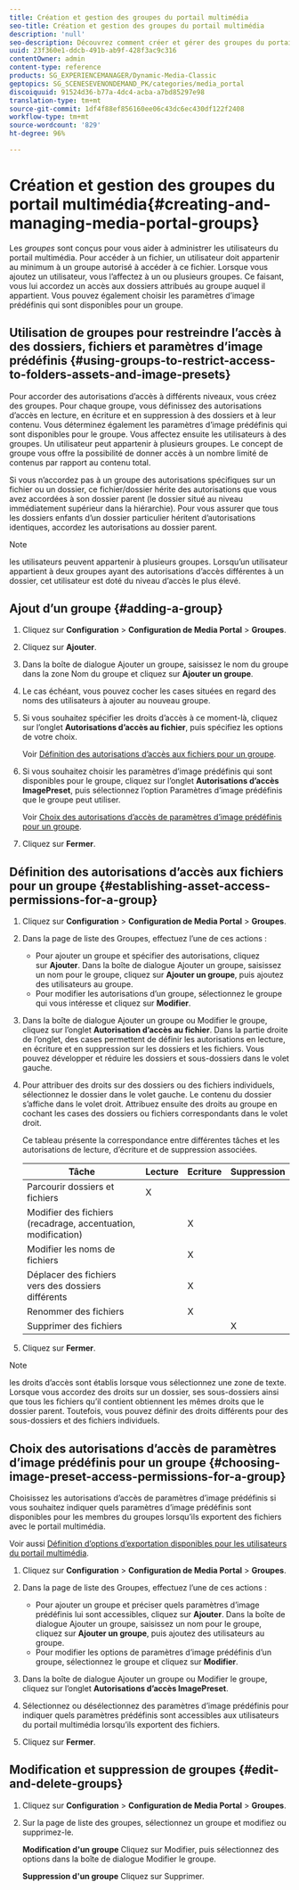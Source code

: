 ```yaml
---
title: Création et gestion des groupes du portail multimédia
seo-title: Création et gestion des groupes du portail multimédia
description: 'null'
seo-description: Découvrez comment créer et gérer des groupes du portail multimédia.
uuid: 23f360e1-ddcb-491b-ab9f-428f3ac9c316
contentOwner: admin
content-type: reference
products: SG_EXPERIENCEMANAGER/Dynamic-Media-Classic
geptopics: SG_SCENESEVENONDEMAND_PK/categories/media_portal
discoiquuid: 91524d36-b77a-4dc4-acba-a7bd85297e98
translation-type: tm+mt
source-git-commit: 1df4f88ef856160ee06c43dc6ec430df122f2408
workflow-type: tm+mt
source-wordcount: '829'
ht-degree: 96%

---
```



# Création et gestion des groupes du portail multimédia{#creating-and-managing-media-portal-groups}

Les *groupes* sont conçus pour vous aider à administrer les utilisateurs du portail multimédia. Pour accéder à un fichier, un utilisateur doit appartenir au minimum à un groupe autorisé à accéder à ce fichier. Lorsque vous ajoutez un utilisateur, vous l’affectez à un ou plusieurs groupes. Ce faisant, vous lui accordez un accès aux dossiers attribués au groupe auquel il appartient. Vous pouvez également choisir les paramètres d’image prédéfinis qui sont disponibles pour un groupe.

## Utilisation de groupes pour restreindre l’accès à des dossiers, fichiers et paramètres d’image prédéfinis {#using-groups-to-restrict-access-to-folders-assets-and-image-presets}

Pour accorder des autorisations d’accès à différents niveaux, vous créez des groupes. Pour chaque groupe, vous définissez des autorisations d’accès en lecture, en écriture et en suppression à des dossiers et à leur contenu. Vous déterminez également les paramètres d’image prédéfinis qui sont disponibles pour le groupe. Vous affectez ensuite les utilisateurs à des groupes. Un utilisateur peut appartenir à plusieurs groupes. Le concept de groupe vous offre la possibilité de donner accès à un nombre limité de contenus par rapport au contenu total.

Si vous n’accordez pas à un groupe des autorisations spécifiques sur un fichier ou un dossier, ce fichier/dossier hérite des autorisations que vous avez accordées à son dossier parent (le dossier situé au niveau immédiatement supérieur dans la hiérarchie). Pour vous assurer que tous les dossiers enfants d’un dossier particulier héritent d’autorisations identiques, accordez les autorisations au dossier parent.

>[!NOTE]
>
>les utilisateurs peuvent appartenir à plusieurs groupes. Lorsqu’un utilisateur appartient à deux groupes ayant des autorisations d’accès différentes à un dossier, cet utilisateur est doté du niveau d’accès le plus élevé.

## Ajout d’un groupe {#adding-a-group}

1. Cliquez sur **Configuration** > **Configuration de Media Portal** > **Groupes**.
1. Cliquez sur **Ajouter**.
1. Dans la boîte de dialogue Ajouter un groupe, saisissez le nom du groupe dans la zone Nom du groupe et cliquez sur **Ajouter un groupe**.
1. Le cas échéant, vous pouvez cocher les cases situées en regard des noms des utilisateurs à ajouter au nouveau groupe.
1. Si vous souhaitez spécifier les droits d’accès à ce moment-là, cliquez sur l’onglet **Autorisations d’accès au fichier**, puis spécifiez les options de votre choix.

   Voir [Définition des autorisations d’accès aux fichiers pour un groupe](creating-media-portal-groups.md#establishing_asset_access_permissions_for_a_group).

1. Si vous souhaitez choisir les paramètres d’image prédéfinis qui sont disponibles pour le groupe, cliquez sur l’onglet **Autorisations d’accès ImagePreset**, puis sélectionnez l’option Paramètres d’image prédéfinis que le groupe peut utiliser.

   Voir [Choix des autorisations d’accès de paramètres d’image prédéfinis pour un groupe](creating-media-portal-groups.md#choosing_image_preset_access_permissions_for_a_group).

1. Cliquez sur **Fermer**.

## Définition des autorisations d’accès aux fichiers pour un groupe {#establishing-asset-access-permissions-for-a-group}

1. Cliquez sur **Configuration** > **Configuration de Media Portal** > **Groupes**.
1. Dans la page de liste des Groupes, effectuez l’une de ces actions :

   * Pour ajouter un groupe et spécifier des autorisations, cliquez sur **Ajouter**. Dans la boîte de dialogue Ajouter un groupe, saisissez un nom pour le groupe, cliquez sur **Ajouter un groupe**, puis ajoutez des utilisateurs au groupe.
   * Pour modifier les autorisations d’un groupe, sélectionnez le groupe qui vous intéresse et cliquez sur **Modifier**.

1. Dans la boîte de dialogue Ajouter un groupe ou Modifier le groupe, cliquez sur l’onglet **Autorisation d’accès au fichier**. Dans la partie droite de l’onglet, des cases permettent de définir les autorisations en lecture, en écriture et en suppression sur les dossiers et les fichiers. Vous pouvez développer et réduire les dossiers et sous-dossiers dans le volet gauche.
1. Pour attribuer des droits sur des dossiers ou des fichiers individuels, sélectionnez le dossier dans le volet gauche. Le contenu du dossier s’affiche dans le volet droit. Attribuez ensuite des droits au groupe en cochant les cases des dossiers ou fichiers correspondants dans le volet droit.

   Ce tableau présente la correspondance entre différentes tâches et les autorisations de lecture, d’écriture et de suppression associées.

   | Tâche | Lecture | Ecriture | Suppression |
   |--- |--- |--- |--- |
   | Parcourir dossiers et fichiers | X |  |  |
   | Modifier des fichiers (recadrage, accentuation, modification) |  | X |  |
   | Modifier les noms de fichiers |  | X |  |
   | Déplacer des fichiers vers des dossiers différents |  | X |  |
   | Renommer des fichiers |  | X |  |
   | Supprimer des fichiers |  |  | X |

1. Cliquez sur **Fermer**.

>[!NOTE]
>
>les droits d’accès sont établis lorsque vous sélectionnez une zone de texte. Lorsque vous accordez des droits sur un dossier, ses sous-dossiers ainsi que tous les fichiers qu’il contient obtiennent les mêmes droits que le dossier parent. Toutefois, vous pouvez définir des droits différents pour des sous-dossiers et des fichiers individuels.

## Choix des autorisations d’accès de paramètres d’image prédéfinis pour un groupe {#choosing-image-preset-access-permissions-for-a-group}

Choisissez les autorisations d’accès de paramètres d’image prédéfinis si vous souhaitez indiquer quels paramètres d’image prédéfinis sont disponibles pour les membres du groupes lorsqu’ils exportent des fichiers avec le portail multimédia.

Voir aussi [Définition d’options d’exportation disponibles pour les utilisateurs du portail multimédia](specifying-export-options-available-media.md#specifying_export_options_available_to_media_portal_users).

1. Cliquez sur **Configuration** > **Configuration de Media Portal** > **Groupes**.
1. Dans la page de liste des Groupes, effectuez l’une de ces actions :

   * Pour ajouter un groupe et préciser quels paramètres d’image prédéfinis lui sont accessibles, cliquez sur **Ajouter**. Dans la boîte de dialogue Ajouter un groupe, saisissez un nom pour le groupe, cliquez sur **Ajouter un groupe**, puis ajoutez des utilisateurs au groupe.
   * Pour modifier les options de paramètres d’image prédéfinis d’un groupe, sélectionnez le groupe et cliquez sur **Modifier**.

1. Dans la boîte de dialogue Ajouter un groupe ou Modifier le groupe, cliquez sur l’onglet **Autorisations d’accès ImagePreset**.
1. Sélectionnez ou désélectionnez des paramètres d’image prédéfinis pour indiquer quels paramètres prédéfinis sont accessibles aux utilisateurs du portail multimédia lorsqu’ils exportent des fichiers.
1. Cliquez sur **Fermer**.

## Modification et suppression de groupes {#edit-and-delete-groups}

1. Cliquez sur **Configuration** > **Configuration de Media Portal** > **Groupes**.
1. Sur la page de liste des groupes, sélectionnez un groupe et modifiez ou supprimez-le.

   **Modification d&#39;un groupe** Cliquez sur Modifier, puis sélectionnez des options dans la boîte de dialogue Modifier le groupe.

   **Suppression d&#39;un groupe** Cliquez sur Supprimer.

